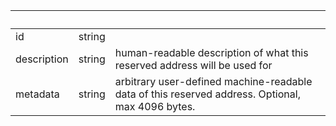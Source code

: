 <!-- Code generated for API Clients. DO NOT EDIT. -->

| &nbsp; | &nbsp; | &nbsp; |
|---|---|---|
| id | string |  |
| description | string | human-readable description of what this reserved address will be used for |
| metadata | string | arbitrary user-defined machine-readable data of this reserved address. Optional, max 4096 bytes. |